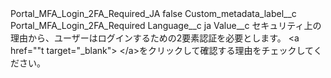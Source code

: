 <?xml version="1.0" encoding="UTF-8"?>
<CustomMetadata xmlns="http://soap.sforce.com/2006/04/metadata" xmlns:xsi="http://www.w3.org/2001/XMLSchema-instance" xmlns:xsd="http://www.w3.org/2001/XMLSchema">
    <label>Portal_MFA_Login_2FA_Required_JA</label>
    <protected>false</protected>
    <values>
        <field>Custom_metadata_label__c</field>
        <value xsi:type="xsd:string">Portal_MFA_Login_2FA_Required</value>
    </values>
    <values>
        <field>Language__c</field>
        <value xsi:type="xsd:string">ja</value>
    </values>
    <values>
        <field>Value__c</field>
        <value xsi:type="xsd:string">セキュリティ上の理由から、ユーザーはログインするための2要素認証を必要とします。 &lt;a href=&quot;&quot;t target=&quot;_blank&quot;&gt; &lt;/a&gt;をクリックして確認する理由をチェックしてください。</value>
    </values>
</CustomMetadata>

